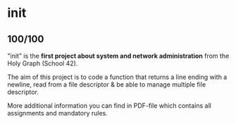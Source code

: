 # init

## 100/100

"init" is the **first project about system and network administration** from the Holy Graph (School 42).

The aim of this project is to code a function that returns a line ending with a newline, read from a file descriptor & be able to manage multiple file descriptor.

More additional information you can find in PDF-file which contains all assignments and mandatory rules.
